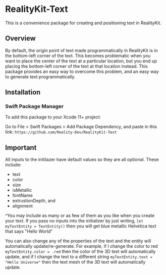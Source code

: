 # RealityKit-Text

This is a convenience package for creating and positioning text in RealityKit.

## Overview

By default, the origin point of text made programmatically in RealityKit is in the bottom-left corner of the text.
This becomes problematic when you want to place the center of the text at a particular location, but you end up placing the bottom-left corner of the text at that location instead.
This package provides an easy way to overcome this problem, and an easy way to generate text programmatically.

## Installation

### Swift Package Manager

To add this package to your  Xcode 11+ project:

Go to File > Swift Packages > Add Package Dependency, and paste in this link:
`https://github.com/Reality-Dev/RealityKit-Text`


## Important

All inputs to the initilazer have default values so they are all optional.
These include:
* text
* color
* size
* isMetallic
* fontName
* extrustionDepth, and
* alignment


^You may include as many or as few of them as you like when you create your text.
If you pass no inputs into the initializer by just writing,
    `let myTextEntity = TextEntity()`
then you will get blue metallic Helvetica text that says "Hello World"

You can also change any of the properties of the text and the entity will automatically update/re-generate.
For example, if I change the color to red `myTextEntity.color = .red` then the color of the 3D text will automatically update, and if I change the text to a different string `myTextEntity.text = "Hello Universe"` then the text mesh of the 3D text will automatically update.









